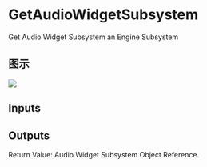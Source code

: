 # GetAudioWidgetSubsystem

Get Audio Widget Subsystem an Engine Subsystem

## 图示

![]($-20221218-18551877.png)

## Inputs

## Outputs

Return Value: Audio Widget Subsystem Object Reference.

